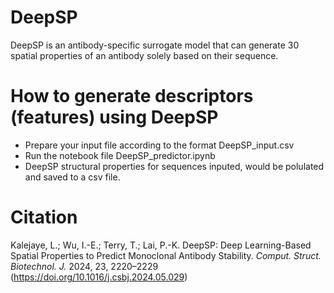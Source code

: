 # DeepSP
DeepSP is an antibody-specific surrogate model that can generate 30 spatial properties of an antibody solely based on their sequence.

# How to generate descriptors (features) using DeepSP

- Prepare your input file according to the format DeepSP_input.csv
- Run the notebook file DeepSP_predictor.ipynb
- DeepSP structural properties for sequences inputed, would be polulated and saved to a csv file.

# Citation

Kalejaye, L.; Wu, I.-E.; Terry, T.; Lai, P.-K. DeepSP: Deep Learning-Based Spatial Properties to Predict Monoclonal Antibody Stability. *Comput. Struct. Biotechnol. J.* 2024, 23, 2220–2229 (https://doi.org/10.1016/j.csbj.2024.05.029)


